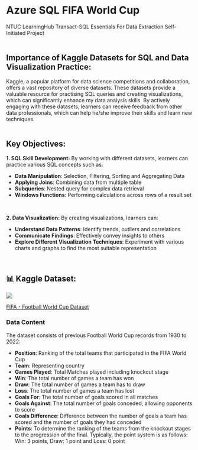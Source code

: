 # Azure SQL FIFA World Cup
NTUC LearningHub Transact-SQL Essentials For Data Extraction Self-Initiated Project
<br><br>

## Importance of Kaggle Datasets for SQL and Data Visualization Practice:
Kaggle, a popular platform for data science competitions and collaboration, offers a vast repository of diverse datasets. These datasets provide a valuable resource for practising SQL queries and creating visualizations, which can significantly enhance my data analysis skills. By actively engaging with these datasets, learners can receive feedback from other data professionals, which can help he/she improve their skills and learn new techniques.
<br><br>

## Key Objectives:
**1. SQL Skill Development:**
By working with different datasets, learners can practice various SQL concepts such as:
- **Data Manipulation**: Selection, Filtering, Sorting and Aggregating Data
- **Applying Joins**: Combining data from multiple table
- **Subqueries**: Nested query for complex data retrieval
- **Windows Functions**: Performing calculations across rows of a result set
<br>

**2. Data Visualization:**
By creating visualizations, learners can:
- **Understand Data Patterns**: Identify trends, outliers and correlations
- **Communicate Findings**: Effectively convey insights to others
- **Explore Different Visualization Techniques**: Experiment with various charts and graphs to find the most suitable representation
<br>

## 📊 Kaggle Dataset:
<img src="https://storage.googleapis.com/kaggle-datasets-images/854/1560/127b0b8c8b15b9eaa8a0c3f3e49ced0d/dataset-thumbnail.jpg">
<p><a href="https://www.kaggle.com/datasets/iamsouravbanerjee/fifa-football-world-cup-dataset/data" target="_blank">FIFA - Football World Cup Dataset</a></p>

### Data Content
The dataset consists of previous Football World Cup records from 1930 to 2022:
- **Position**: Ranking of the total teams that participated in the FIFA World Cup
- **Team**: Representing country
- **Games Played**: Total Matches played including knockout stage
- **Win**: The total number of games a team has won
- **Draw**: The total number of games a team has to draw
- **Loss**: The total number of games a team has lost
- **Goals For**: The total number of goals scored in all matches
- **Goals Against**: The total number of goals conceded, allowing opponents to score
- **Goals Difference**: Difference between the number of goals a team has scored and the number of goals they had conceded
- **Points**: To determine the ranking of the teams from the knockout stages to the progression of the final. Typically, the point system is as follows: Win: 3 points, Draw: 1 point and Loss: 0 point
<br>

